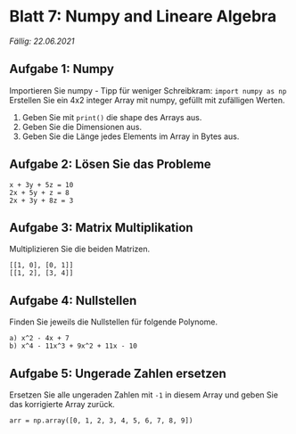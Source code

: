 # Blatt 7: Numpy and Lineare Algebra

*Fällig: 22.06.2021*

## Aufgabe 1: Numpy
Importieren Sie numpy - Tipp für weniger Schreibkram: `import numpy as np`
Erstellen Sie ein 4x2 integer Array mit numpy, gefüllt mit zufälligen Werten.
1. Geben Sie mit `print()` die shape des Arrays aus.
2. Geben Sie die Dimensionen aus.
3. Geben Sie die Länge jedes Elements im Array in Bytes aus.

## Aufgabe 2: Lösen Sie das Probleme
```
x + 3y + 5z = 10
2x + 5y + z = 8
2x + 3y + 8z = 3
```
## Aufgabe 3: Matrix Multiplikation
Multiplizieren Sie die beiden Matrizen.
```
[[1, 0], [0, 1]]
[[1, 2], [3, 4]]
```

## Aufgabe 4: Nullstellen
Finden Sie jeweils die Nullstellen für folgende Polynome.
```
a) x^2 - 4x + 7
b) x^4 - 11x^3 + 9x^2 + 11x - 10
```

## Aufgabe 5: Ungerade Zahlen ersetzen
Ersetzen Sie alle ungeraden Zahlen mit `-1` in diesem Array und geben Sie das korrigierte Array zurück.
```
arr = np.array([0, 1, 2, 3, 4, 5, 6, 7, 8, 9])
```
